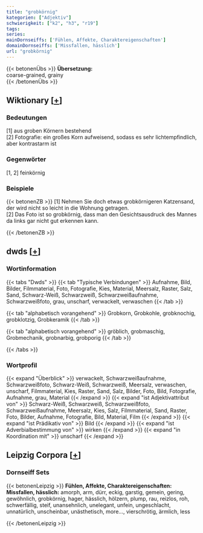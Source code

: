```yaml
---
title: "grobkörnig"
kategorien: ["Adjektiv"]
schwierigkeit: ["k2", "h3", "r19"]
tags:
series:
mainDornseiffs: ['Fühlen, Affekte, Charaktereigenschaften']
domainDornseiffs: ['Missfallen, hässlich']
url: "grobkörnig"
---
```


{{< betonenÜbs >}}
**Übersetzung:**  
coarse-grained, grainy  
{{< /betonenÜbs >}}

## Wiktionary [[+](https://de.wiktionary.org/wiki/grobkörnig)]

### Bedeutungen
[1] aus groben Körnern bestehend  
[2] Fotografie: ein großes Korn aufweisend, sodass es sehr lichtempfindlich, aber kontrastarm ist  

### Gegenwörter
[1, 2] feinkörnig  

### Beispiele
{{< betonenZB >}}
[1] Nehmen Sie doch etwas grobkörnigeren Katzensand, der wird nicht so leicht in die Wohnung getragen.  
[2] Das Foto ist so grobkörnig, dass man den Gesichtsausdruck des Mannes da links gar nicht gut erkennen kann.  

{{< /betonenZB >}}


## dwds [[+](https://www.dwds.de/wb/grobkörnig)]

### Wortinformation
{{< tabs "Dwds" >}}
{{< tab "Typische Verbindungen" >}}
Aufnahme, Bild, Bilder, Filmmaterial, Foto, Fotografie, Kies, Material, Meersalz, Raster, Salz, Sand, Schwarz-Weiß, Schwarzweiß, Schwarzweißaufnahme, Schwarzweißfoto, grau, unscharf, verwackelt, verwaschen
{{< /tab >}}

{{< tab "alphabetisch vorangehend" >}}
Grobkorn, Grobkohle, grobknochig, grobklotzig, Grobkeramik
{{< /tab >}}

{{< tab "alphabetisch vorangehend" >}}
gröblich, grobmaschig, Grobmechanik, grobnarbig, grobporig
{{< /tab >}}

{{< /tabs >}}

### Wortprofil
{{< expand "Überblick" >}} verwackelt, Schwarzweißaufnahme, Schwarzweißfoto, Schwarz-Weiß, Schwarzweiß, Meersalz, verwaschen, unscharf, Filmmaterial, Kies, Raster, Sand, Salz, Bilder, Foto, Bild, Fotografie, Aufnahme, grau, Material {{< /expand >}}
{{< expand "ist Adjektivattribut von" >}} Schwarz-Weiß, Schwarzweiß, Schwarzweißfoto, Schwarzweißaufnahme, Meersalz, Kies, Salz, Filmmaterial, Sand, Raster, Foto, Bilder, Aufnahme, Fotografie, Bild, Material, Film {{< /expand >}}
{{< expand "ist Prädikativ von" >}} Bild {{< /expand >}}
{{< expand "ist Adverbialbestimmung von" >}} wirken {{< /expand >}}
{{< expand "in Koordination mit" >}} unscharf {{< /expand >}}

## Leipzig Corpora [[+](https://corpora.uni-leipzig.de/en/res?word=grobkörnig&corpusId=deu_newscrawl-public_2018)]

### Dornseiff Sets
{{< betonenLeipzig >}}
**Fühlen, Affekte, Charaktereigenschaften:**  
**Missfallen, hässlich:** amorph, arm, dürr, eckig, garstig, gemein, gering, gewöhnlich, grobkörnig, hager, hässlich, hölzern, plump, rau, reizlos, roh, schwerfällig, steif, unansehnlich, unelegant, unfein, ungeschlacht, unnatürlich, unscheinbar, unästhetisch, more..., vierschrötig, ärmlich, less  

{{< /betonenLeipzig >}}

